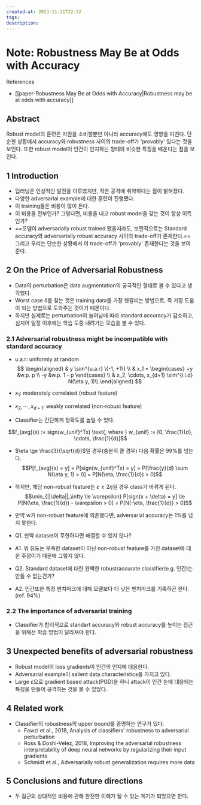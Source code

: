 ```yaml
---
created-at: 2023-11-21T22:52
tags: 
description:
---
```

# Note: Robustness May Be at Odds with Accuracy

References
- [[paper-Robustness May Be at Odds with Accuracy|Robustness may be at odds with accuracy]]

## Abstract
Robust model의 훈련은 자원을 소비할뿐만 아니라 accuracy에도 영향을 미친다. 단순한 상황에서 accuracy와 robustness 사이의 trade-off가 'provably' 있다는 것을 보인다. 또한 robust model이 인간이 인지하는 형태와 비슷한 특징을 배운다는 점을 보인다.
## 1 Introduction
- 딥러닝은 인상적인 발전을 이루었지만, 작은 공격에 취약하다는 점이 밝혀졌다.
- 다양한 adversarial example에 대한 훈련이 진행됐다.
- 이 training들은 비용이 많이 든다.
- 이 비용을 전부인가? 그렇다면, 비용을 내고 robust model을 갖는 것이 항상 이득인가?
- ==모델이 adversarially robust trained 됐을지라도, 보편적으로는 Standard accuracy와 adversarially robust accuracy 사이의 trade-off가 존재한다.== 그리고 우리는 단순한 상황에서 이 trade-off가 'provably' 존재한다는 것을 보여준다.
## 2 On the Price of Adversarial Robustness
- Data의 perturbation은 data augmentation의 궁극적인 형태로 볼 수 있다고 생각했다.
- Worst case $\delta$를 찾는 것은 training data를 가장 헷갈리는 방법으로, 즉 가장 도움이 되는 방법으로 도와주는 것이기 때문이다.
- 하지만 실제로는 perturbation이 늘어남에 따라 standard accuracy가 감소하고, 심지어 일정 이후에는 학습 도중 내려가는 모습을 볼 수 있다.
### 2.1 Adversarial robustness might be incompatible with standard accuracy
- u.a.r: uniformly at random
$$
\begin{aligned}
& y \sim^{u.a.r} \{-1, +1\} \\
& x_1  =
  \begin{cases}
    +y &w.p. p \\
    -y &w.p. 1 - p
  \end{cases} \\
& x_2, \cdots, x_{d+1} \sim^{i.i.d} N(\eta y, 1)\\
\end{aligned}
$$
- $x_1$: moderately correlated (robust feature)
- $x_2, \cdots, x_{d+1}$: weakly correlated (non-robust feature)

- Classifier는 간단하게 정확도를 높일 수 있다.

$$f_{avg}(x) := sign(w_{unif}^Tx) \text{, where } w_{unif} := [0, \frac{1}{d}, \cdots, \frac{1}{d}]$$
- $\eta \ge \frac{3}{\sqrt{d}}$일 경우(충분히 클 경우) 다음 확률은 99%를 넘는다.
$$P[f_{avg}(x) = y] = P[sign(w_{unif}^Tx) = y] = P[\frac{y}{d} \sum N(\eta y, 1) > 0] = P[N(\eta, \frac{1}{d}) > 0]$$
- 하지만, 해당 non-robust feature는 $\varepsilon \ge 2\eta$일 경우 class가 바뀌게 된다.
$$\min_{||\delta||_\infty \le \varepsilon} P[sign(x + \delta) = y] \le P[N(\eta, \frac{1}{d}) - \varepsilon > 0] = P[N(-\eta, \frac{1}{d}) > 0]$$
- 만약 w가 non-robust feature에 의존했다면, adversarial accuracy는 1%를 넘지 못한다.

- Q1. 만약 dataset이 무한하다면 해결할 수 있지 않나?
- A1. 위 유도는 부족한 dataset이 아닌 non-robust feature를 가진 dataset에 대한 주장이기 때문에 그렇지 않다.
- Q2. Standard dataset에 대한 완벽한 robust/accurate classifier(e.g. 인간)는 만들 수 없는건가?
- A2. 인간또한 특정 벤치마크에 대해 모델보다 더 낮은 벤치마크를 기록하곤 한다. (ref. 94%)

### 2.2 The importance of adversarial training
- Classifier가 합리적으로 standart accuracy와 robust accuracy를 높이는 접근을 위해선 학습 방법이 달라져야 한다.

## 3 Unexpected benefits of adversarial robustness
- Robust model의 loss gradients이 인간의 인지에 대응한다.
- Adversarial example이 salient data characteristics를 가지고 있다.
- Large $\varepsilon$으로 gradient based attack(PGD)을 하니 attack이 인간 눈에 대응되는 특징을 만들어 공격하는 것을 볼 수 있었다.
## 4 Related work
- Classifier의 robustness의 upper bound를 증명하는 연구가 있다.
	- Fawzi et al., 2018, Analysis of classifiers' robustness to adversarial perturbation
	- Ross & Doshi-Velez, 2018, Improving the adversarial robustness interpretability of deep neural networks by regularizing their input gradients
	- Schmidt et al., Adversarially robust generalization requires more data
## 5 Conclusions and future directions
- 두 접근의 상대적인 비용에 관해 완전한 이해가 될 수 있는 계기가 되었으면 한다.